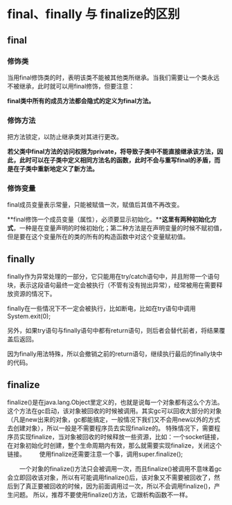# final、finally 与 finalize的区别

## final

### 修饰类

当用final修饰类的时，表明该类不能被其他类所继承。当我们需要让一个类永远不被继承，此时就可以用final修饰，但要注意：

**final类中所有的成员方法都会隐式的定义为final方法。**



### 修饰方法

把方法锁定，以防止继承类对其进行更改。

**若父类中final方法的访问权限为private，将导致子类中不能直接继承该方法，因此，此时可以在子类中定义相同方法名的函数，此时不会与重写final的矛盾，而是在子类中重新地定义了新方法。**



### 修饰变量

final成员变量表示常量，只能被赋值一次，赋值后其值不再改变。

**final修饰一个成员变量（属性），必须要显示初始化。****这里有两种初始化方式**，一种是在变量声明的时候初始化；第二种方法是在声明变量的时候不赋初值，但是要在这个变量所在的类的所有的构造函数中对这个变量赋初值。



## finally

finally作为异常处理的一部分，它只能用在try/catch语句中，并且附带一个语句块，表示这段语句最终一定会被执行（不管有没有抛出异常），经常被用在需要释放资源的情况下。

finally在一些情况下不一定会被执行，比如断电，比如在try语句中调用System.exit(0);

另外，如果try语句与finally语句中都有return语句，则后者会替代前者，将结果覆盖后返回。

因为finally用法特殊，所以会撤销之前的return语句，继续执行最后的finally块中的代码。 



## finalize

finalize()是在java.lang.Object里定义的，也就是说每一个对象都有这么个方法。这个方法在gc启动，该对象被回收的时候被调用。其实gc可以回收大部分的对象（凡是new出来的对象，gc都能搞定，一般情况下我们又不会用new以外的方式去创建对象），所以一般是不需要程序员去实现finalize的。 
特殊情况下，需要程序员实现finalize，当对象被回收的时候释放一些资源，比如：一个socket链接，在对象初始化时创建，整个生命周期内有效，那么就需要实现finalize，关闭这个链接。 
　　使用finalize还需要注意一个事，调用super.finalize();

　　一个对象的finalize()方法只会被调用一次，而且finalize()被调用不意味着gc会立即回收该对象，所以有可能调用finalize()后，该对象又不需要被回收了，然后到了真正要被回收的时候，因为前面调用过一次，所以不会调用finalize()，产生问题。 所以，推荐不要使用finalize()方法，它跟析构函数不一样。

